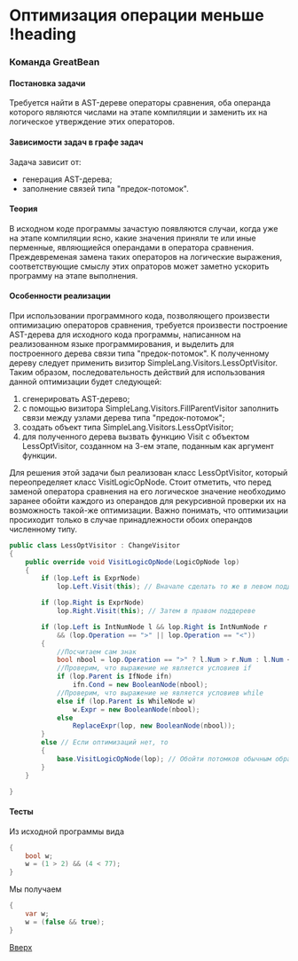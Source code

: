 # Оптимизация операции меньше !heading

### Команда GreatBean

#### Постановка задачи
Требуется найти в AST-дереве операторы сравнения, оба операнда которого являются числами на этапе компиляции и заменить их на логическое утверждение этих операторов.

#### Зависимости задач в графе задач
Задача зависит от:
* генерация AST-дерева;
* заполнение связей типа "предок-потомок".

#### Теория
В исходном коде программы зачастую появляются случаи, когда уже на этапе компиляции ясно, какие значения приняли те или иные перменные, являющиейся операндами в оператора сравнения. Преждевременая замена таких операторов на логические выражения, соответствующие смыслу этих опраторов может заметно ускорить программу на этапе выполнения.


#### Особенности реализации
При использовании программного кода, позволяющего произвести оптимизацию операторов сравнения, требуется произвести построение AST-дерева для исходного кода программы, написанном на реализованном языке программирования, и выделить для построенного дерева связи типа "предок-потомок".
К полученному дереву следует применить визитор SimpleLang.Visitors.LessOptVisitor. Таким образом, последовательность действий для использования данной оптимизации будет следующей:
1) сгенерировать AST-дерево;
2) с помощью визитора SimpleLang.Visitors.FillParentVisitor заполнить связи между узлами дерева типа "предок-потомок";
3) создать объект типа SimpleLang.Visitors.LessOptVisitor;
4) для полученного дерева вызвать функцию Visit с объектом LessOptVisitor, созданном на 3-ем этапе, поданным как аргумент функции.

Для решения этой задачи был реализован класс LessOptVisitor, который переопределяет класс VisitLogicOpNode. Стоит отметить, что перед заменой оператора сравнения на его логическое значение необходимо заранее обойти каждого из операндов для рекурсивной проверки их на возможность такой-же оптимизации.
Важно понимать, что оптимизации просиходит только в случае принадлежности обоих операндов численному типу.
```csharp
public class LessOptVisitor : ChangeVisitor
{
    public override void VisitLogicOpNode(LogicOpNode lop)
    {
        if (lop.Left is ExprNode)
            lop.Left.Visit(this); // Вначале сделать то же в левом поддереве

        if (lop.Right is ExprNode)
            lop.Right.Visit(this); // Затем в правом поддереве

        if (lop.Left is IntNumNode l && lop.Right is IntNumNode r
            && (lop.Operation == ">" || lop.Operation == "<"))
        {
            //Посчитаем сам знак
            bool nbool = lop.Operation == ">" ? l.Num > r.Num : l.Num < r.Num;
            //Проверим, что выражение не является условиев if
            if (lop.Parent is IfNode ifn)
                ifn.Cond = new BooleanNode(nbool);
            //Проверим, что выражение не является условиев while
            else if (lop.Parent is WhileNode w)
                w.Expr = new BooleanNode(nbool);
            else
                ReplaceExpr(lop, new BooleanNode(nbool));
        }
        else // Если оптимизаций нет, то
        {
            base.VisitLogicOpNode(lop); // Обойти потомков обычным образом
        }
    }

}
```


#### Тесты
Из исходной программы вида
```csharp
{
	bool w;
	w = (1 > 2) && (4 < 77);
}
```

Мы получаем
```csharp
{
    var w;
    w = (false && true);
}
```

[Вверх](#содержание)